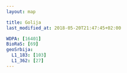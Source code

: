 ```yaml
---
layout: map

title: Golija
last_modified_at: 2018-05-20T21:47:45+02:00

WDPA: [16401]
BioRaS: [69]
geoSrbija:
  L1_183: [103]
  L1_362: [27]
---
```

